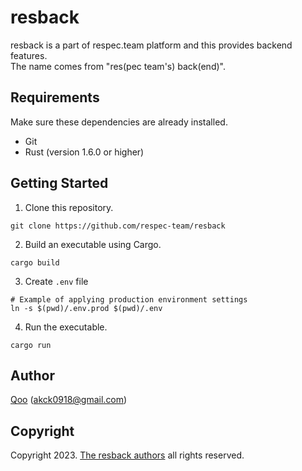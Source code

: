 # resback
resback is a part of respec.team platform and this provides backend features.\
The name comes from "res(pec team's) back(end)".

## Requirements
Make sure these dependencies are already installed.
- Git
- Rust (version 1.6.0 or higher)

## Getting Started
1. Clone this repository.
``` shell
git clone https://github.com/respec-team/resback
```

2. Build an executable using Cargo.
``` shell
cargo build
```

3. Create `.env` file
``` shell
# Example of applying production environment settings
ln -s $(pwd)/.env.prod $(pwd)/.env
```

4. Run the executable.
``` shell
cargo run
```

## Author
[Qoo](https://github.com/qoor) (akck0918@gmail.com)

## Copyright
Copyright 2023. [The resback authors](AUTHORS) all rights reserved.

